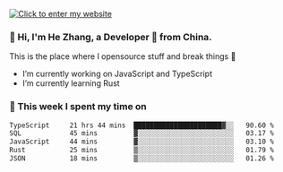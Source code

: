 [![Click to enter my website](https://github.com/zh30/zh30/assets/7930156/296bb9cd-4f46-46cd-bafa-863948241503)](https://zhanghe.dev) 

### 👋 Hi, I'm He Zhang, a Developer 🚀 from China.

This is the place where I opensource stuff and break things :rofl:

- I’m currently working on JavaScript and TypeScript
- I’m currently learning Rust

### 💪 This week I spent my time on

<!--START_SECTION:waka-->

```txt
TypeScript     21 hrs 44 mins  ██████████████████████▓░░   90.60 %
SQL            45 mins         ▓░░░░░░░░░░░░░░░░░░░░░░░░   03.17 %
JavaScript     44 mins         ▓░░░░░░░░░░░░░░░░░░░░░░░░   03.10 %
Rust           25 mins         ▒░░░░░░░░░░░░░░░░░░░░░░░░   01.79 %
JSON           18 mins         ▒░░░░░░░░░░░░░░░░░░░░░░░░   01.26 %
```

<!--END_SECTION:waka-->
